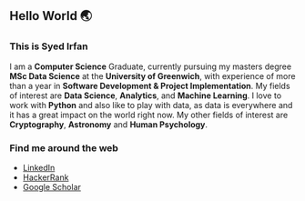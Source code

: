## Hello World 🌏
### This is Syed Irfan
I am a **Computer Science** Graduate, currently pursuing my masters degree **MSc Data Science** at the **University of Greenwich**, with experience of more than a year in **Software Development & Project Implementation**. My fields of interest are **Data Science**, **Analytics**, and **Machine Learning**. I love to work with **Python** and also like to play with data, as data is everywhere and it has a great impact on the world right now. My other fields of interest are **Cryptography**, **Astronomy** and **Human Psychology**.


### Find me around the web
- [LinkedIn](https://www.linkedin.com/in/syedirfanx/)
- [HackerRank](https://www.hackerrank.com/syedirfanx)
- [Google Scholar](https://scholar.google.com/citations?user=MG9ta8wAAAAJ&hl=en)
<!-- [![LinkedIn](https://img.shields.io/badge/LinkedIn-%230077B5.svg?&style=for-the-badge&logo=linkedin&logoColor=white)](https://www.linkedin.com/in/syedirfanx/)
[![Dev](https://img.shields.io/badge/-Hackerrank-2EC866?style=for-the-badge&logo=HackerRank&logoColor=white)](https://www.hackerrank.com/syedirfanx) -->
